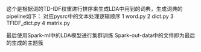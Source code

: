 这个是根据词的TD-IDF权重进行排序来生成LDA中用到的词典，生成词典的pipeline如下：
对应pysrc中的文本处理逻辑顺序
1 word.py
2 dict.py
3 TFIDF_dict.py
4 matrix.py

最后使用Spark-ml中的LDA模型进行集群训练
Spark-out-data中的文件即为最后的生成的主题簇
